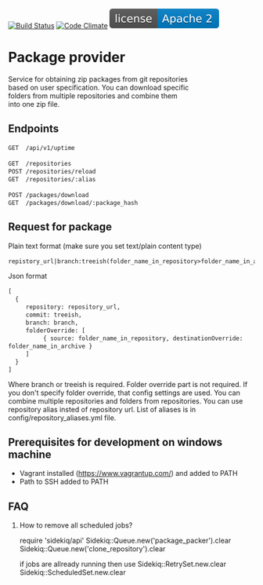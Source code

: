 [![Build Status](https://travis-ci.org/AVGTechnologies/package_provider.svg)](https://travis-ci.org/AVGTechnologies/package_provider)
[![Code Climate](https://codeclimate.com/github/AVGTechnologies/package_provider/badges/gpa.svg)](https://codeclimate.com/github/AVGTechnologies/package_provider)
[![License](license-apache-2.svg)](https://github.com/AVGTechnologies/package_provider/blob/master/LICENCE)

Package provider
================
Service for obtaining zip packages from git repositories  
based on user specification. You can download specific  
folders from multiple repositories and combine them  
into one zip file.

Endpoints
---------
```
GET  /api/v1/uptime

GET  /repositories
POST /repositories/reload
GET  /repositories/:alias

POST /packages/download
GET  /packages/download/:package_hash
```

Request for package
-------------------

Plain text format (make sure you set text/plain content type)
```
repistory_url|branch:treeish(folder_name_in_repository>folder_name_in_archive)
```

Json format
```
[
  {
     repository: repository_url,
     commit: treeish,
     branch: branch,
     folderOverride: [
          { source: folder_name_in_repository, destinationOverride: folder_name_in_archive }
     ]
  }
]
```
Where branch or treeish is required. Folder override part is not required. If you don't specify folder override, that config settings are used. You can combine multiple repositories and folders from repositories. You can use
repository alias insted of repository url. List of aliases is in config/repository_aliases.yml file.


Prerequisites for development on windows machine
-----------------------------
* Vagrant installed (https://www.vagrantup.com/) and added to PATH
* Path to SSH added to PATH

FAQ
---
1. How to remove all scheduled jobs?

     require 'sidekiq/api'
     Sidekiq::Queue.new('package_packer').clear
     Sidekiq::Queue.new('clone_repository').clear

     if jobs are allready running then use
     Sidekiq::RetrySet.new.clear
     Sidekiq::ScheduledSet.new.clear
